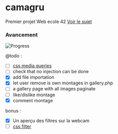 # camagru

Premier projet Web ecole 42 [Voir le sujet](https://github.com/yfuks/camagru/blob/master/camagru.fr.pdf)

### Avancement

![Progress](http://progressed.io/bar/80)

@todo :
- [ ] [css media queries](https://developer.mozilla.org/fr/docs/Web/CSS/Requ%C3%AAtes_m%C3%A9dia/Utiliser_les_Media_queries)
- [ ] check that no injection can be done
- [X] add file importation
- [X] let user remove is own montages in gallery.php
- [ ] a gallery page with all images paginate
 - [ ] like/dislike montage
 - [X] comment montage

bonus :
- [X] Un aperçu des filtres sur la webcam
- [ ] [css filter](http://www.w3schools.com/cssref/css3_pr_filter.asp)

